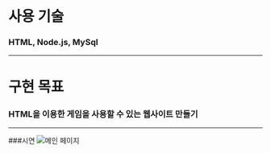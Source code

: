 # 사용 기술
### HTML, Node.js, MySql
---
# 구현 목표
### HTML을 이용한 게임을 사용할 수 있는 웹사이트 만들기
---
###시연
![메인 페이지](https://github.com/kaaang/korea_project_1/blob/master/Doublekj/main.gif)
